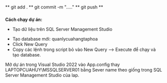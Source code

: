 ###
**
git add .
**
git commit -m "....."
**
git push
**
###
**Cách chạy dự án:**
* Tạo dữ liệu trên SQL Server Management Studio
- Tạo database mới: quanlycuahangtaphoa
- Click New Query
- Copy các lệnh trong script bỏ vào New Query --> Execute để chạy và tạo database.

Mở dự án trong Visual Studio 2022 vào App.config thay LAPTOPCUAHUY\MSSQLSERVER01 bằng Sever name theo giống trong SQL Server Management Studio của lap.
<connectionStrings><add name="quanlycuahangtaphoaEntities" connectionString="metadata=res://*/TapHoaModel.csdl|res://*/TapHoaModel.ssdl|res://*/TapHoaModel.msl;provider=System.Data.SqlClient;provider connection string=&quot;data source=LAPTOPCUAHUY\MSSQLSERVER01;initial catalog=quanlycuahangtaphoa;integrated security=True;multipleactiveresultsets=True;encrypt=True;trustservercertificate=True;application name=EntityFramework&quot;" providerName="System.Data.EntityClient" /></connectionStrings>
